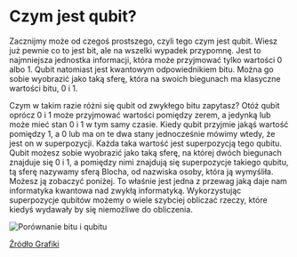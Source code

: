 # Czym jest qubit?

Zacznijmy może od czegoś prostszego, czyli tego czym jest qubit. Wiesz już pewnie co to jest bit, ale na wszelki wypadek przypomnę. Jest to najmniejsza jednostka informacji, która może przyjmować tylko wartości 0 albo 1. Qubit natomiast jest kwantowym odpowiednikiem bitu. Można go sobie wyobrazić jako taką sferę, która na swoich biegunach ma klasyczne wartości bitu, 0 i 1.  

Czym w takim razie różni się qubit od zwykłego bitu zapytasz? Otóż qubit oprócz 0 i 1 może przyjmować wartości pomiędzy zerem, a jedynką lub może mieć stan 0 i 1 w tym samy czasie. Kiedy qubit przyjmie jakąś wartość pomiędzy 1, a 0 lub ma on te dwa stany jednocześnie mówimy wtedy, że jest on w superpozycji. Każda taka wartość jest superpozycją tego qubitu. Qubit możesz sobie wyobrazić jako taką sferę, na której dwóch biegunach znajduje się 0 i 1, a pomiędzy nimi znajdują się superpozycje takiego qubitu, tą sferę nazywamy sferą Blocha, od nazwiska osoby, która ją wymyśliła. Możesz ją zobaczyć poniżej. To właśnie jest jedna z przewag jaką daje nam informatyka kwantowa nad zwykłą informatyką. Wykorzystując superpozycje qubitów możemy o wiele szybciej obliczać rzeczy, które kiedyś wydawały by się niemożliwe do obliczenia.

![Porównanie bitu i qubitu](../../img/qubit.png)

[Źródło Grafiki](https://jakubmielczarek.files.wordpress.com/2020/08/qubit.png?w=517&h=459&target=_blank)
